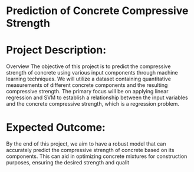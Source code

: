 
# Prediction of Concrete Compressive Strength 

# Project Description:
Overview
The objective of this project is to predict the compressive strength of concrete using 
various input components through machine learning techniques. We will utilize a 
dataset containing quantitative measurements of different concrete components 
and the resulting compressive strength. The primary focus will be on applying linear 
regression and SVM to establish a relationship between the input variables and the 
concrete compressive strength, which is a regression problem.

# Expected Outcome:
By the end of this project, we aim to have a robust model that can accurately predict 
the compressive strength of concrete based on its components. This can aid in 
optimizing concrete mixtures for construction purposes, ensuring the desired 
strength and qualit
